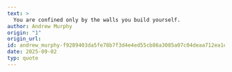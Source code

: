 ```yaml
---
text: >
  You are confined only by the walls you build yourself.
author: Andrew Murphy
origin: "1"
origin_url: 
id: andrew_murphy-f9289403da5fe78b7f3d4e4ed55cb86a3085a07c04deaa712ea1e6c95fbff18f
date: 2025-09-02
typ: quote
---
```

